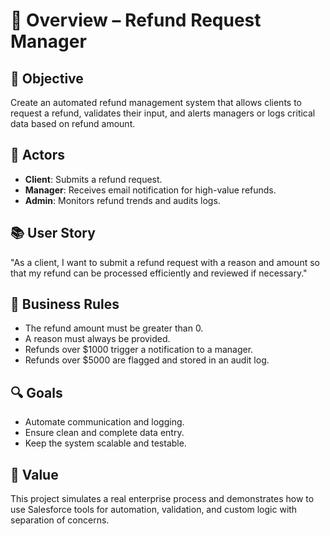 # 📘 Overview – Refund Request Manager

## 🎯 Objective

Create an automated refund management system that allows clients to request a refund, validates their input, and alerts managers or logs critical data based on refund amount.

## 👥 Actors

* **Client**: Submits a refund request.
* **Manager**: Receives email notification for high-value refunds.
* **Admin**: Monitors refund trends and audits logs.

## 📚 User Story

"As a client, I want to submit a refund request with a reason and amount so that my refund can be processed efficiently and reviewed if necessary."

## 🧠 Business Rules

* The refund amount must be greater than 0.
* A reason must always be provided.
* Refunds over \$1000 trigger a notification to a manager.
* Refunds over \$5000 are flagged and stored in an audit log.

## 🔍 Goals

* Automate communication and logging.
* Ensure clean and complete data entry.
* Keep the system scalable and testable.

## 🧩 Value

This project simulates a real enterprise process and demonstrates how to use Salesforce tools for automation, validation, and custom logic with separation of concerns.
